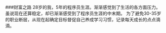 ###财富之路
28岁的我，5年的程序员生涯。渐渐感觉到了生活的各方面压力。虽说现在还算稳定，却已渐渐感受到了程序员生涯的中末期。
为了避免30-35岁的职业断层，从现在起确定目标督促自己养成学习习惯，记录每天成长的点点滴滴。

